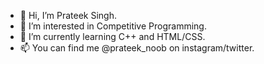- 👋 Hi, I’m Prateek Singh.
- 👀 I’m interested in Competitive Programming.
- 🌱 I’m currently learning C++ and HTML/CSS.
- 📫 You can find me @prateek_noob on instagram/twitter.

<!---
Prateek345/Prateek345 is a ✨ special ✨ repository because its `README.md` (this file) appears on your GitHub profile.
You can click the Preview link to take a look at your changes.
--->
